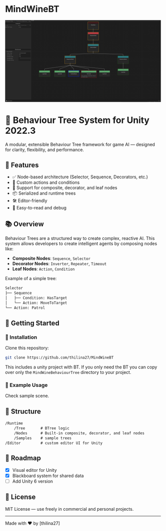 # MindWineBT

![MindWine BT Screenshot](Img/MBT.png)

# 🧠 Behaviour Tree System for Unity 2022.3

A modular, extensible Behaviour Tree framework for game AI — designed for clarity, flexibility, and performance.

## 🎯 Features

- ✅ Node-based architecture (Selector, Sequence, Decorators, etc.)
- 🧩 Custom actions and conditions
- 🔁 Support for composite, decorator, and leaf nodes
- 📦 Serialized and runtime trees
- 🛠️ Editor-friendly
- 📄 Easy-to-read and debug

## 📚 Overview

Behaviour Trees are a structured way to create complex, reactive AI. 
This system allows developers to create intelligent agents by composing nodes like:

- **Composite Nodes**: `Sequence`, `Selector`
- **Decorator Nodes**: `Inverter`, `Repeater`, `Timeout`
- **Leaf Nodes**: `Action`, `Condition`

Example of a simple tree:
```
Selector
├── Sequence
│   ├── Condition: HasTarget
│   └── Action: MoveToTarget
└── Action: Patrol
```

## 🚀 Getting Started

### 🔧 Installation

Clone this repository:

```bash
git clone https://github.com/thilina27/MindWineBT
```

This includes a unity project with BT. If you only need the BT you can copy over only the `MindWineBehaviourTree` directory to your project.

### 🧱 Example Usage

Check sample scene.

## 📂 Structure

```
/Runtime
    /Tree       # BTree logic
    /Nodes      # Built-in composite, decorator, and leaf nodes
    /Samples    # sample trees
/Editor         # custom editor UI for Unity
```

## 📌 Roadmap

- [x] Visual editor for Unity
- [x] Blackboard system for shared data
- [ ] Add Unity 6 version

## 📄 License

MIT License — use freely in commercial and personal projects.

---

Made with ❤️ by [thilina27]
